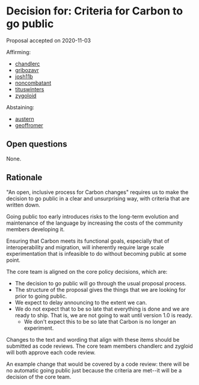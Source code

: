 # Decision for: Criteria for Carbon to go public

<!--
Part of the Carbon Language project, under the Apache License v2.0 with LLVM
Exceptions. See /LICENSE for license information.
SPDX-License-Identifier: Apache-2.0 WITH LLVM-exception
-->

Proposal accepted on 2020-11-03

Affirming:

-   [chandlerc](https://github.com/chandlerc)
-   [gribozavr](https://github.com/gribozavr)
-   [josh11b](https://github.com/josh11b)
-   [noncombatant](https://github.com/noncombatant)
-   [tituswinters](https://github.com/tituswinters)
-   [zygoloid](https://github.com/zygoloid)

Abstaining:

-   [austern](https://github.com/austern)
-   [geoffromer](https://github.com/geoffromer)

## Open questions

None.

## Rationale

"An open, inclusive process for Carbon changes" requires us to make the decision
to go public in a clear and unsurprising way, with criteria that are written
down.

Going public too early introduces risks to the long-term evolution and
maintenance of the language by increasing the costs of the community members
developing it.

Ensuring that Carbon meets its functional goals, especially that of
interoperability and migration, will inherently require large scale
experimentation that is infeasible to do without becoming public at some point.

The core team is aligned on the core policy decisions, which are:

-   The decision to go public will go through the usual proposal process.
-   The structure of the proposal gives the things that we are looking for prior
    to going public.
-   We expect to delay announcing to the extent we can.
-   We do not expect that to be so late that everything is done and we are ready
    to ship. That is, we are not going to wait until version 1.0 is ready.
    -   We don't expect this to be so late that Carbon is no longer an
        experiment.

Changes to the text and wording that align with these items should be submitted
as code reviews. The core team members chandlerc and zygloid will both approve
each code review.

An example change that would be covered by a code review: there will be no
automatic going public just because the criteria are met--it will be a decision
of the core team.

